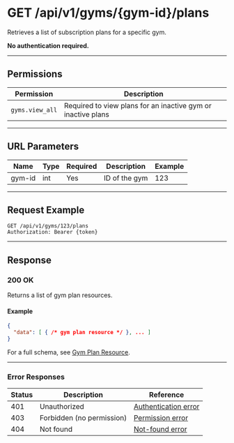 # GET /api/v1/gyms/{gym-id}/plans

Retrieves a list of subscription plans for a specific gym.


**No authentication required.**

---

## Permissions
| Permission      | Description                                             |
|-----------------|---------------------------------------------------------|
| `gyms.view_all` | Required to view plans for an inactive gym or inactive plans |

---

## URL Parameters
| Name    | Type | Required | Description                | Example |
|---------|------|----------|----------------------------|---------|
| gym-id  | int  | Yes      | ID of the gym              | 123     |

---

## Request Example
```
GET /api/v1/gyms/123/plans
Authorization: Bearer {token}
```

---

## Response

### 200 OK
Returns a list of gym plan resources.

#### Example
```json
{
  "data": [ { /* gym plan resource */ }, ... ]
}
```

For a full schema, see [Gym Plan Resource](gym_plan_resource.md).

---

### Error Responses
| Status | Description                | Reference                                      |
|--------|----------------------------|------------------------------------------------|
| 401    | Unauthorized               | [Authentication error](../../_globals/authentication-errors.md) |
| 403    | Forbidden (no permission)  | [Permission error](../../_globals/permission-errors.md) |
| 404    | Not found                  | [Not-found error](../../_globals/not-found-errors.md) |

